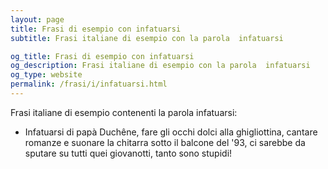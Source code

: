 ```yaml
---
layout: page
title: Frasi di esempio con infatuarsi 
subtitle: Frasi italiane di esempio con la parola  infatuarsi

og_title: Frasi di esempio con infatuarsi 
og_description: Frasi italiane di esempio con la parola  infatuarsi
og_type: website
permalink: /frasi/i/infatuarsi.html
---
```


Frasi italiane di esempio contenenti la parola infatuarsi:


- Infatuarsi di papà Duchêne, fare gli occhi dolci alla ghigliottina, cantare romanze e suonare la chitarra sotto il balcone del '93, ci sarebbe da sputare su tutti quei giovanotti, tanto sono stupidi!

